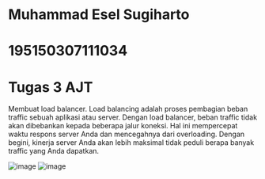 # Muhammad Esel Sugiharto
# 195150307111034
# Tugas 3 AJT

Membuat load balancer. Load balancing adalah proses pembagian beban traffic sebuah aplikasi atau server. Dengan load balancer, beban traffic tidak akan dibebankan kepada beberapa jalur koneksi. Hal ini mempercepat waktu respons server Anda dan mencegahnya dari overloading. Dengan begini, kinerja server Anda akan lebih maksimal tidak peduli berapa banyak traffic yang Anda dapatkan.

![image](https://user-images.githubusercontent.com/99634757/172606788-91f3b6a0-0e03-4834-a3ad-2303129bd1db.png)
![image](https://user-images.githubusercontent.com/99634757/172606813-5e7eee3b-d5d5-428f-a01d-509375678e7a.png)
